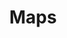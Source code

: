 ---
permalink: false
hideInSitemap: true
tags: level2
key: maps_en
title: Maps
alternativetitle: Das SBB Kartenmaterial.
redirect: /en/design-system/maps/overview/
parent: designsystem_en
order: 50
availablelanguages: 
    - de
---